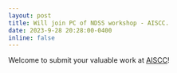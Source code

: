 ```yaml
---
layout: post
title: Will join PC of NDSS workshop - AISCC.
date: 2023-9-28 20:28:00-0400
inline: false
---
```


Welcome to submit your valuable work at [AISCC](https://www.ndss-symposium.org/ndss2024/co-located-events/aiscc/leadership/)!